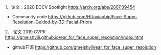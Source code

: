 1、论文：2020 ECCV Spotlight https://arxiv.org/abs/2007.09454

- Community code https://github.com/HUuxiaobin/Face-Super-Resolution-Guided-by-3D-Facial-Priors

2、 论文 2019 CVPR https://gmeishvili.github.io/ear_for_face_super_resolution/index.html

- github开源 https://github.com/gmeishvili/ear_for_face_super_resolution

